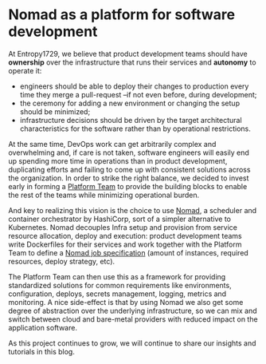 # Nomad as a platform for software development

At Entropy1729, we believe that product development teams should have **ownership** over the infrastructure that runs their services and **autonomy** to operate it:

* engineers should be able to deploy their changes to production every time they merge a pull-request –if not even before, during development;
* the ceremony for adding a new environment or changing the setup should be minimized;
* infrastructure decisions should be driven by the target architectural characteristics for the software rather than by operational restrictions.

At the same time, DevOps work can get arbitrarily complex and overwhelming and, if care is not taken, software engineers will easily end up spending more time in operations than in product development, duplicating efforts and failing to come up with consistent solutions across the organization. In order to strike the right balance, we decided to invest early in forming a [Platform Team](https://blog.pragmaticengineer.com/platform-teams/) to provide the building blocks to enable the rest of the teams while minimizing operational burden.

And key to realizing this vision is the choice to use [Nomad](https://www.nomadproject.io/), a scheduler and container orchestrator by HashiCorp, sort of a simpler alternative to Kubernetes. Nomad decouples Infra setup and provision from service resource allocation, deploy and execution: product development teams write Dockerfiles for their services and work together with the Platform Team to define a [Nomad job specification](https://www.nomadproject.io/docs/job-specification) (amount of instances, required resources, deploy strategy, etc).

The Platform Team can then use this as a framework for providing standardized solutions for common requirements like environments, configuration, deploys, secrets management, logging, metrics and monitoring. A nice side-effect is that by using Nomad we also get some degree of abstraction over the underlying infrastructure, so we can mix and switch between cloud and bare-metal providers with reduced impact on the application software.

As this project continues to grow, we will continue to share our insights and tutorials in this blog.
